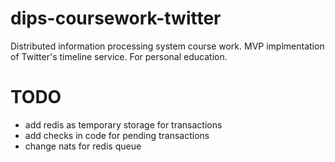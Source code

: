 # dips-coursework-twitter
Distributed information processing system course work. MVP implmentation of Twitter's timeline service. For personal education.

# TODO
* add redis as temporary storage for transactions
* add checks in code for pending transactions
* change nats for redis queue
